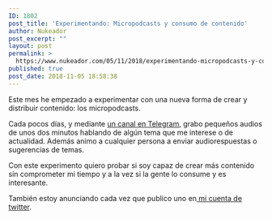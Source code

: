 ```yaml
---
ID: 1802
post_title: 'Experimentando: Micropodcasts y consumo de contenido'
author: Nukeador
post_excerpt: ""
layout: post
permalink: >
  https://www.nukeador.com/05/11/2018/experimentando-micropodcasts-y-consumo-de-contenido/
published: true
post_date: 2018-11-05 18:58:38
---
```

<!-- wp:paragraph -->
<p>Este mes he empezado a experimentar con una nueva forma de crear y distribuir contenido: los micropodcasts.</p>
<!-- /wp:paragraph -->

<!-- wp:paragraph -->
<p>Cada pocos días, y mediante <a href="https://t.me/rincontionuke" data-external="true">un canal en Telegram</a>, grabo pequeños audios de unos dos minutos hablando de algún tema que me interese o de actualidad. Además animo a cualquier persona a enviar audiorespuestas o sugerencias de temas.<br></p>
<!-- /wp:paragraph -->

<!-- wp:paragraph -->
<p>Con este experimento quiero probar si soy capaz de crear más contenido sin comprometer mi tiempo y a la vez si la gente lo consume y es interesante.</p>
<!-- /wp:paragraph -->

<!-- wp:paragraph -->
<p><script async="" src="https://telegram.org/js/telegram-widget.js?5" data-telegram-post="rincontionuke/2" data-width="100%"></script></p>
<!-- /wp:paragraph -->

<!-- wp:paragraph -->
<p>También estoy anunciando cada vez que publico uno en<a href="https://twitter.com/nukeador"> mi cuenta de twitter</a>.</p>
<!-- /wp:paragraph -->